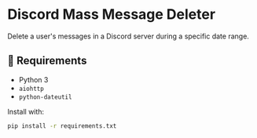 
# Discord Mass Message Deleter

Delete a user's messages in a Discord server during a specific date range.

## 🔧 Requirements
- Python 3
- `aiohttp`
- `python-dateutil`

Install with:
```bash
pip install -r requirements.txt
